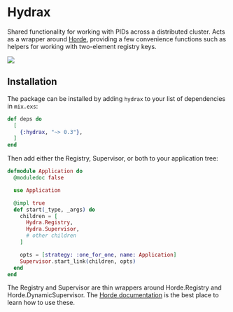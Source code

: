 # Hydrax

Shared functionality for working with PIDs across a distributed cluster. Acts as a wrapper
around [Horde](https://hex.pm/packages/horde), providing a few convenience functions such as helpers for working with two-element registry keys.

![](https://media.giphy.com/media/lRvz4z4Ql1T1UjtKKF/giphy.gif)

## Installation

The package can be installed by adding `hydrax` to your list of dependencies in `mix.exs`:

```elixir
def deps do
  [
    {:hydrax, "~> 0.3"},
  ]
end
```

Then add either the Registry, Supervisor, or both to your application tree:

``` elixir
defmodule Application do
  @moduledoc false

  use Application

  @impl true
  def start(_type, _args) do
    children = [
      Hydra.Registry,
      Hydra.Supervisor,
      # other children
    ]

    opts = [strategy: :one_for_one, name: Application]
    Supervisor.start_link(children, opts)
  end
end
```

The Registry and Supervisor are thin wrappers around Horde.Registry and Horde.DynamicSupervisor. The [Horde documentation](https://hexdocs.pm/horde/readme.html) is the best place to learn how to use these.
